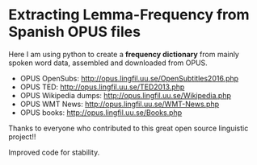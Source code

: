 # Extracting Lemma-Frequency from Spanish OPUS files

Here I am using python to create a **frequency dictionary** from mainly spoken word data, assembled and downloaded from OPUS.

* OPUS OpenSubs: http://opus.lingfil.uu.se/OpenSubtitles2016.php
* OPUS TED: http://opus.lingfil.uu.se/TED2013.php
* OPUS Wikipedia dumps: http://opus.lingfil.uu.se/Wikipedia.php
* OPUS WMT News: http://opus.lingfil.uu.se/WMT-News.php
* OPUS books: http://opus.lingfil.uu.se/Books.php

Thanks to everyone who contributed to this great open source linguistic project!!

Improved code for stability.
